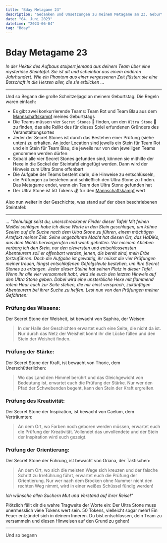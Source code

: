 ```yaml
---
title: "Bday Metagame 23"
description: "Gedanken und Umsetzungen zu meinem Metagame am 23. Geburtstag"
date: "04. Juni 2023"
datetime: "2023-06-04"
tag: "Bday"
---
```


# Bday Metagame 23
_In der Hektik des Aufbaus stolpert jemand aus deinem Team über eine mysteriöse Steintafel. 
Sie ist alt und scheinbar aus einem anderen Jahrhundert. 
Wie ein Phantom aus einer vergessenen Zeit flüstert sie eine Botschaft in die Herzen aller, die sie erblicken ..._

---
Und so Begann die große Schnitzeljagd an meinem Geburtstag. Die Regeln waren einfach:
* Es gibt zwei konkurrierende Teams: Team Rot und Team Blau aus dem [Mannschaftskampf](/articles/bday23) meines Geburtstags
* Die Teams müssen vier `Secret Stones` :gem: finden, um den `Ultra Stone` :crystal_ball: zu finden, das alte Relikt des für dieses Spiel erfundenen Gründers des Veranstaltungsortes
* Jeder der Secret Stones ist durch das Bestehen einer Prüfung (siehe unten) zu erhalten. An jeder Location sind jeweils ein Stein für Team Rot und ein Stein für Team Blau, die jeweils nur von den jeweiligen Teams genommen werden dürfen
* Sobald alle vier Secret Stones gefunden sind, können sie mithilfe der Hexe in die Sockel der Steintafel eingefügt werden. Dann wird der Hinweis zum Ultra Stone offenbart
* Die Aufgabe der Teams besteht darin, die Hinweise zu entschlüsseln, die Prüfungen zu bestehen und schließlich den Ultra Stone zu finden. Das Metagame endet, wenn ein Team den Ultra Stone gefunden hat
* Der Ultra Stone ist 50 Tokens :moneybag: für den [Mannschaftskampf](/articles/bday23) wert

Also nun weiter in der Geschichte, was stand auf der oben beschriebenen Steintafel:

---

_... "Gehuldigt seist du, unerschrockener Finder dieser Tafel! 
Mit feinen Meißel schlägen habe ich diese Worte in den Stein geschlagen, 
um kühne Seelen auf die Suche nach dem Ultra Stone zu führen, einem mächtigen Artefakt meiner Zeit. 
Seine ungezähmte Macht hat diesen Ort, das HaDiKo, aus dem Nichts hervorgerufen und wach gehalten. 
Vor meinem Ableben verbarg ich den Stein, nur den cleversten und entschlossensten Abenteurern soll er offenbart werden, 
jenen, die bereit sind, mein Erbe fortzuführen. Doch die Aufgabe ist gewaltig, ihr müsst die vier Prüfungen meiner treuen, 
längst entschlafenen Gefolgsleute bestehen, um ihre Secret Stones zu erlangen. 
Jeder dieser Steine hat seinen Platz in dieser Tafel. 
Wenn ihr alle vier versammelt habt, wird sie euch den letzten Hinweis auf den Ultra Stone geben. 
Dabei wird eine unsterbliche Hexe mit flammend rotem Haar euch zur Seite stehen, die mir einst versprach, 
zukünftigen Abenteurern bei ihrer Suche zu helfen. Lest nun von den Prüfungen meiner Gefährten:_

### Prüfung des Wissens:
Der Secret Stone der Weisheit, ist bewacht von Saphira, der Weisen:
> In der Halle der Geschichten erwartet euch eine Seite, die nicht da ist. 
> Nur durch das Netz der Weisheit könnt ihr die Lücke füllen und den Stein der Weisheit finden.

### Prüfung der Stärke:
Der Secret Stone der Kraft, ist bewacht von Thoric, dem Unerschütterlichen:
> Wo das Land den Himmel berührt und das Gleichgewicht von Bedeutung ist, erwartet euch die Prüfung der Stärke. 
> Nur wer den Pfad der Schwebenden begeht, kann den Stein der Kraft ergreifen.

### Prüfung des Kreativität:
Der Secret Stone der Inspiration, ist bewacht von Caelum, dem Verträumten:
> An dem Ort, wo Farben noch geboren werden müssen, erwartet euch die Prüfung der Kreativität. 
> Vollendet das unvollendete und der Stein der Inspiration wird euch gezeigt.

### Prüfung der Orientierung:
Der Secret Stone der Führung, ist bewacht von Oriana, der Taktischen:
> An dem Ort, wo sich die meisten Wege sich kreuzen und der falsche Schritt zu Irreführung führt, 
> erwartet euch die Prüfung der Orientierung. Nur wer nach dem Brocken ohne Nummer nicht den rechten Weg nimmt, 
> wird in einer weißes Schüssel fündig werden!

_Ich wünsche allen Suchern Mut und Verstand auf ihrer Reise!"_

Plötzlich fällt dir die wahre Tragweite der Worte ein: Der Ultra Stone muss unermesslich viele Tokens wert sein. 50 Tokens, vielleicht sogar mehr! Ein Feuer entzündet sich in deinem Inneren. Du bist entschlossen, dein Team zu versammeln und diesen Hinweisen auf den Grund zu gehen!

---

Und so begann
